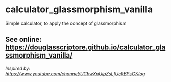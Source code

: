# calculator_glassmorphism_vanilla
Simple calculator, to apply the concept of glassmorphism

## See online: https://douglasscriptore.github.io/calculator_glassmorphism_vanilla/


###### Inspired by: https://www.youtube.com/channel/UCbwXnUipZsLfUckBPsC7Jog
